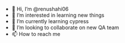 - 👋 Hi, I’m @renushahi06
- 👀 I’m interested in learning new things
- 🌱 I’m currently learning cypress
- 💞️ I’m looking to collaborate on new QA team
- 📫 How to reach me 

<!---
renushahi06/renushahi06 is a ✨ special ✨ repository because its `README.md` (this file) appears on your GitHub profile.
You can click the Preview link to take a look at your changes.
--->
